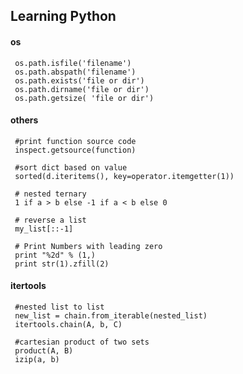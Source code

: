 ## Learning Python 
                        
#### os

     os.path.isfile('filename')
     os.path.abspath('filename')
     os.path.exists('file or dir')
     os.path.dirname('file or dir')
     os.path.getsize( 'file or dir')


#### others

     #print function source code
     inspect.getsource(function)  
 
     #sort dict based on value 
     sorted(d.iteritems(), key=operator.itemgetter(1))
    
     # nested ternary
     1 if a > b else -1 if a < b else 0
     
     # reverse a list
     my_list[::-1]

     # Print Numbers with leading zero
     print "%2d" % (1,)
     print str(1).zfill(2)


#### itertools

     #nested list to list 
     new_list = chain.from_iterable(nested_list)
     itertools.chain(A, b, C)

     #cartesian product of two sets
     product(A, B)
     izip(a, b)
    
